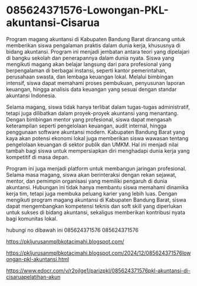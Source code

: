 # 085624371576-Lowongan-PKL-akuntansi-Cisarua
Program magang akuntansi di Kabupaten Bandung Barat dirancang untuk memberikan siswa pengalaman praktis dalam dunia kerja, khususnya di bidang akuntansi. Program ini menjadi jembatan antara teori yang dipelajari di bangku sekolah dan penerapannya dalam dunia nyata. Siswa yang mengikuti magang akan belajar langsung dari para profesional yang berpengalaman di berbagai instansi, seperti kantor pemerintahan, perusahaan swasta, dan lembaga keuangan lokal. Melalui bimbingan intensif, siswa dapat memahami proses pembukuan, penyusunan laporan keuangan, hingga analisis data keuangan yang sesuai dengan standar akuntansi Indonesia.

Selama magang, siswa tidak hanya terlibat dalam tugas-tugas administratif, tetapi juga dilibatkan dalam proyek-proyek akuntansi yang menantang. Dengan bimbingan mentor yang profesional, siswa dapat mengasah keterampilan seperti pengelolaan keuangan, audit internal, hingga penggunaan software akuntansi modern. Kabupaten Bandung Barat yang kaya akan potensi ekonomi lokal juga memberikan siswa wawasan tentang pengelolaan keuangan di sektor publik dan UMKM. Hal ini menjadi nilai tambah bagi siswa untuk mempersiapkan diri menghadapi dunia kerja yang kompetitif di masa depan.

Program ini juga menjadi platform untuk membangun jaringan profesional. Selama masa magang, siswa akan berinteraksi dengan rekan sejawat, mentor, dan pemimpin organisasi yang memiliki pengaruh di dunia akuntansi. Hubungan ini tidak hanya membantu siswa memahami dinamika kerja tim, tetapi juga membuka peluang karier yang lebih luas. Dengan mengikuti program magang akuntansi di Kabupaten Bandung Barat, siswa dapat mengembangkan kompetensi teknis dan soft skill yang diperlukan untuk sukses di bidang akuntansi, sekaligus memberikan kontribusi nyata bagi komunitas lokal.

hubungi no dibawah ini
085624371576
085624371576

https://pkljurusanmplbkotacimahi.blogspot.com/

https://pkljurusanmplbkotacimahi.blogspot.com/2024/12/085624371576lowongan-pkl-akuntansi.html

https://www.edocr.com/v/r2ojlge1/parizpkl/085624371576pkl-akuntansi-di-cisaruapelatihan-akun
